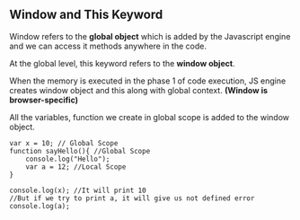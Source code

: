## Window and This Keyword

Window refers to the **global object** which is added by the Javascript engine and we can access it methods anywhere in the code. 

At the global level, this keyword refers to the **window object**. 

When the memory is executed in the phase 1 of code execution, JS engine creates window object and this along with global context.  **(Window is browser-specific)**

All the variables, function we create in global scope is added to the window object. 

```
var x = 10; // Global Scope
function sayHello(){ //Global Scope
    console.log("Hello");
    var a = 12; //Local Scope
}

console.log(x); //It will print 10
//But if we try to print a, it will give us not defined error
console.log(a);
```